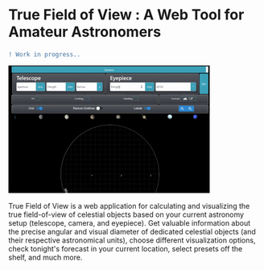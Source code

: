 # True Field of View : A Web Tool for Amateur Astronomers

```diff
! Work in progress..
```

<p align="left">
 <img src="./fig/demo.gif" width="400px">
</p>

True Field of View is a web application for calculating and visualizing the true field-of-view of celestial objects based on your current astronomy setup (telescope, camera, and eyepiece). Get valuable information about the precise angular and visual diameter of dedicated celestial objects (and their respective astronomical units), choose different visualization options, check tonight's forecast in your current location, select presets off the shelf, and much more.

